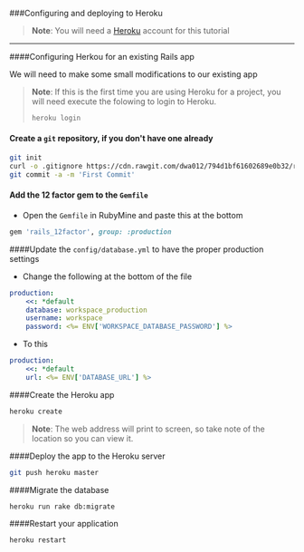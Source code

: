 ###Configuring and deploying to Heroku

>**Note**: You will need a [Heroku](http://heroku.com) account for this tutorial 

----------

####Configuring Herkou for an existing Rails app

We will need to make some small modifications to our existing app

>**Note**: If this is the first time you are using Heroku for a project, you will need execute the folowing to login to Heroku.
>```bash
>heroku login
>```

#### Create a ``git`` repository, if you don't have one already
```bash
git init
curl -o .gitignore https://cdn.rawgit.com/dwa012/794d1bf61602689e0b32/raw
git commit -a -m 'First Commit'
```
#### Add the 12 factor gem to the ``Gemfile``
- Open the ``Gemfile`` in RubyMine and paste this at the bottom
```ruby
gem 'rails_12factor', group: :production
```

####Update the ``config/database.yml`` to have the proper production settings
- Change the following at the bottom of the file

```yaml
production:
    <<: *default
    database: workspace_production  
    username: workspace
    password: <%= ENV['WORKSPACE_DATABASE_PASSWORD'] %>
```

- To this

```yaml
production:
    <<: *default
    url: <%= ENV['DATABASE_URL'] %>
```

####Create the Heroku app
```bash
heroku create
```
> **Note**: The web address will print to screen, so take note of the location so you can view it.

####Deploy the app to the Heroku server
```bash
git push heroku master
```
####Migrate the database
```bash
heroku run rake db:migrate
```
####Restart your application
```bash
heroku restart
```